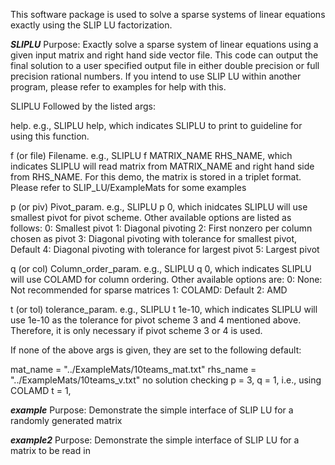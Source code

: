 This software package is used to solve a sparse systems of linear equations
exactly using the SLIP LU factorization.

*********SLIPLU*********
Purpose: Exactly solve a sparse system of linear equations using a given input
         matrix and right hand side vector file. This code can output the final
         solution to a user specified output file in either double precision or
         full precision rational numbers. If you intend to use SLIP LU within
         another program, please refer to examples for help with this.

SLIPLU Followed by the listed args:

help. e.g., SLIPLU help, which indicates SLIPLU to print to guideline
for using this function.

f (or file) Filename. e.g., SLIPLU f MATRIX_NAME RHS_NAME, which indicates
SLIPLU will read matrix from MATRIX_NAME and right hand side from RHS_NAME.
For this demo, the matrix is stored in a triplet format. Please refer to
SLIP_LU/ExampleMats for some examples

p (or piv) Pivot_param. e.g., SLIPLU p 0, which inidcates SLIPLU will use
smallest pivot for pivot scheme. Other available options are listed
as follows:
       0: Smallest pivot
       1: Diagonal pivoting
       2: First nonzero per column chosen as pivot
       3: Diagonal pivoting with tolerance for smallest pivot, Default
       4: Diagonal pivoting with tolerance for largest pivot
       5: Largest pivot

q (or col) Column_order_param. e.g., SLIPLU q 0, which indicates SLIPLU
will use COLAMD for column ordering. Other available options are:
       0: None: Not recommended for sparse matrices
       1: COLAMD: Default
       2: AMD

t (or tol) tolerance_param. e.g., SLIPLU t 1e-10, which indicates SLIPLU
will use 1e-10 as the tolerance for pivot scheme 3 and 4 mentioned above.
Therefore, it is only necessary if pivot scheme 3 or 4 is used.

If none of the above args is given, they are set to the following default:

  mat_name = "../ExampleMats/10teams_mat.txt"
  rhs_name = "../ExampleMats/10teams_v.txt"
  no solution checking
  p = 3, 
  q = 1, i.e., using COLAMD
  t = 1,


*********example*********
Purpose: Demonstrate the simple interface of SLIP LU for a randomly generated
         matrix

*********example2*********
Purpose: Demonstrate the simple interface of SLIP LU for a matrix to be read in
